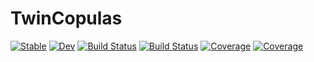 # TwinCopulas

[![Stable](https://img.shields.io/badge/docs-stable-blue.svg)](https://Santymax98.github.io/TwinCopulas.jl/stable/)
[![Dev](https://img.shields.io/badge/docs-dev-blue.svg)](https://Santymax98.github.io/TwinCopulas.jl/dev/)
[![Build Status](https://github.com/Santymax98/TwinCopulas.jl/actions/workflows/CI.yml/badge.svg?branch=master)](https://github.com/Santymax98/TwinCopulas.jl/actions/workflows/CI.yml?query=branch%3Amaster)
[![Build Status](https://api.cirrus-ci.com/github/Santymax98/TwinCopulas.jl.svg)](https://cirrus-ci.com/github/Santymax98/TwinCopulas.jl)
[![Coverage](https://codecov.io/gh/Santymax98/TwinCopulas.jl/branch/master/graph/badge.svg)](https://codecov.io/gh/Santymax98/TwinCopulas.jl)
[![Coverage](https://coveralls.io/repos/github/Santymax98/TwinCopulas.jl/badge.svg?branch=master)](https://coveralls.io/github/Santymax98/TwinCopulas.jl?branch=master)
